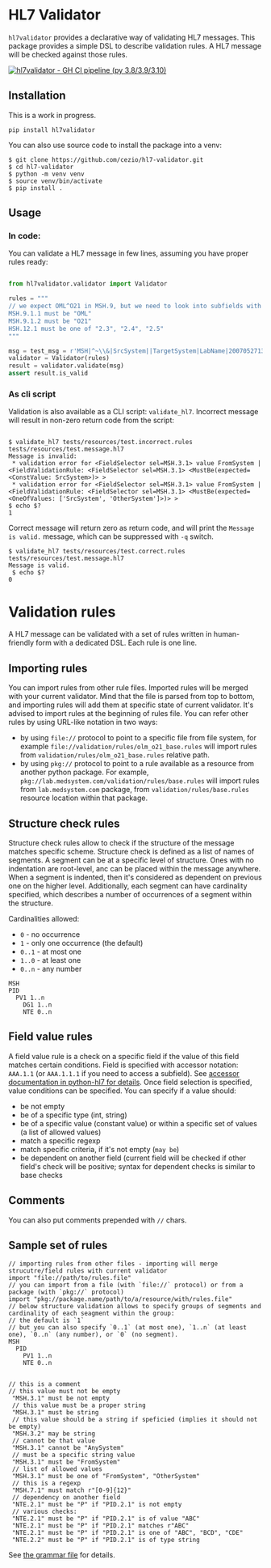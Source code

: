 # HL7 Validator

`hl7validator` provides a declarative way of validating HL7 messages. This package provides a simple DSL to describe
validation rules. A HL7 message will be checked against those rules.

[![hl7validator - GH CI pipeline (py 3.8/3.9/3.10)](https://github.com/cezio/hl7-validator/actions/workflows/python-package.yml/badge.svg?branch=master)](https://github.com/cezio/hl7-validator/actions/workflows/python-package.yml)

## Installation

This is a work in progress. 

```shell
pip install hl7validator
```

You can also use source code to install the package into a venv:

```shell
$ git clone https://github.com/cezio/hl7-validator.git
$ cd hl7-validator
$ python -m venv venv
$ source venv/bin/activate
$ pip install .
```

## Usage

### In code:

You can validate a HL7 message in few lines, assuming you have proper rules ready:

```python

from hl7validator.validator import Validator

rules = """
// we expect OML^O21 in MSH.9, but we need to look into subfields with python-hl7
MSH.9.1.1 must be "OML"
MSH.9.1.2 must be "O21"
HSH.12.1 must be one of "2.3", "2.4", "2.5"
"""

msg = test_msg = r'MSH|^~\\&|SrcSystem||TargetSystem|LabName|200705271331||OML^O21|12345|P|2.4\r'
validator = Validator(rules)
result = validator.validate(msg)
assert result.is_valid

```

### As cli script

Validation is also available as a CLI script: `validate_hl7`. Incorrect message will result in non-zero return code from
the script:

```shell

$ validate_hl7 tests/resources/test.incorrect.rules tests/resources/test.message.hl7 
Message is invalid:
 * validation error for <FieldSelector sel=MSH.3.1> value FromSystem | <FieldValidationRule: <FieldSelector sel=MSH.3.1> <MustBe(expected=<ConstValue: SrcSystem>)> >
 * validation error for <FieldSelector sel=MSH.3.1> value FromSystem | <FieldValidationRule: <FieldSelector sel=MSH.3.1> <MustBe(expected=<OneOfValues: ['SrcSystem', 'OtherSystem']>)> >
$ echo $?
1
```

Correct message will return zero as return code, and will print the `Message is valid.` message, which can be suppressed
with `-q` switch.

```shell
$ validate_hl7 tests/resources/test.correct.rules tests/resources/test.message.hl7 
Message is valid.
 $ echo $?
0
```

# Validation rules

A HL7 message can be validated with a set of rules written in human-friendly form with a dedicated DSL. Each rule is one
line.

## Importing rules

You can import rules from other rule files. Imported rules will be merged with your current validator. Mind that the
file is parsed from top to bottom, and importing rules will add them at specific state of current validator. It's
advised to import rules at the beginning of rules file.
You can refer other rules by using URL-like notation in two ways:

* by using `file://` protocol to point to a specific file from file system, for
  example `file://validation/rules/olm_o21_base.rules` will import rules from `validation/rules/olm_o21_base.rules`
  relative path.
* by using `pkg://` protocol to point to a rule available as a resource from another python package. For
  example, `pkg://lab.medsystem.com/validation/rules/base.rules` will import rules from `lab.medsystem.com` package,
  from `validation/rules/base.rules` resource location within that package.

## Structure check rules

Structure check rules allow to check if the structure of the message matches specific scheme. Structure check is defined
as
a list of names of segments. A segment can be at a specific level of structure. Ones with no indentation are root-level,
anc can be
placed within the message anywhere. When a segment is indented, then it's considered as dependent on previous one on the
higher level.
Additionally, each segment can have cardinality specified, which describes a number of occurrences of a segment within
the structure.

Cardinalities allowed:

* `0` - no occurrence
* `1` - only one occurrence (the default)
* `0..1` - at most one
* `1..0` - at least one
* `0..n` - any number

```
MSH
PID
  PV1 1..n
    DG1 1..n
    NTE 0..n
```

## Field value rules

A field value rule is a check on a specific field if the value of this field matches certain conditions. Field is
specified with accessor notation: `AAA.1.1` (or `AAA.1.1.1` if you need to access a subfield).
See [accessor documentation in python-hl7 for details](https://python-hl7.readthedocs.io/en/latest/accessors.html).
Once field selection is specified, value conditions can be specified. You can specify if a value should:

* be not empty
* be of a specific type (int, string)
* be of a specific value (constant value) or within a specific set of values (a list of allowed values)
* match a specific regexp
* match specific criteria, if it's not empty (`may be`)
* be dependent on another field (current field will be checked if other field's check will be positive; syntax for
  dependent checks is similar to base checks

## Comments

You can also put comments prepended with `//` chars.

## Sample set of rules

```
// importing rules from other files - importing will merge strucutre/field rules with current validator
import "file://path/to/rules.file"
// you can import from a file (with `file://` protocol) or from a package (with `pkg://` protocol) 
import "pkg://package.name/path/to/a/resource/with/rules.file"
// below structure validation allows to specify groups of segments and cardinality of each seagment within the group:
// the default is `1`
// but you can also specify `0..1` (at most one), `1..n` (at least one), `0..n` (any number), or `0` (no segment).
MSH
  PID
    PV1 1..n
    NTE 0..n


// this is a comment
// this value must not be empty
 "MSH.3.1" must be not empty
 // this value must be a proper string
 "MSH.3.1" must be string
 // this value should be a string if speficied (implies it should not be empty)
 "MSH.3.2" may be string
 // cannot be that value
 "MSH.3.1" cannot be "AnySystem"
 // must be a specific string value
 "MSH.3.1" must be "FromSystem"
 // list of allowed values
 "MSH.3.1" must be one of "FromSystem", "OtherSystem"
 // this is a regexp
 "MSH.7.1" must match r"[0-9]{12}"
 // dependency on another field
 "NTE.2.1" must be "P" if "PID.2.1" is not empty
 // various checks:
 "NTE.2.1" must be "P" if "PID.2.1" is of value "ABC"
 "NTE.2.1" must be "P" if "PID.2.1" matches r"ABC"
 "NTE.2.1" must be "P" if "PID.2.1" is one of "ABC", "BCD", "CDE"
 "NTE.2.2" must be "P" if "PID.2.1" is of type string
```

See [the grammar file](https://github.com/cezio/hl7-validator/blob/master/src/hl7validator/resources/hl7validation.lark)
for details.
